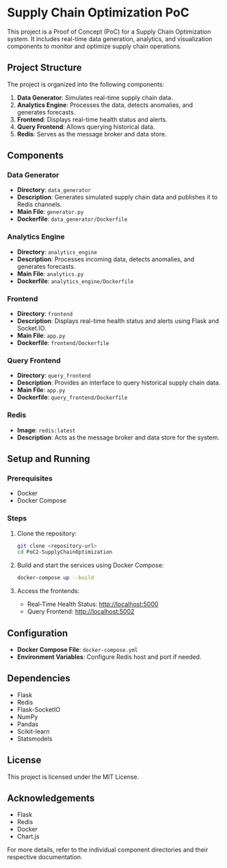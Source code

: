 # Supply Chain Optimization PoC

This project is a Proof of Concept (PoC) for a Supply Chain Optimization system. It includes real-time data generation, analytics, and visualization components to monitor and optimize supply chain operations.

## Project Structure

The project is organized into the following components:

1. **Data Generator**: Simulates real-time supply chain data.
2. **Analytics Engine**: Processes the data, detects anomalies, and generates forecasts.
3. **Frontend**: Displays real-time health status and alerts.
4. **Query Frontend**: Allows querying historical data.
5. **Redis**: Serves as the message broker and data store.

## Components

### Data Generator

- **Directory**: `data_generator`
- **Description**: Generates simulated supply chain data and publishes it to Redis channels.
- **Main File**: `generator.py`
- **Dockerfile**: `data_generator/Dockerfile`

### Analytics Engine

- **Directory**: `analytics_engine`
- **Description**: Processes incoming data, detects anomalies, and generates forecasts.
- **Main File**: `analytics.py`
- **Dockerfile**: `analytics_engine/Dockerfile`

### Frontend

- **Directory**: `frontend`
- **Description**: Displays real-time health status and alerts using Flask and Socket.IO.
- **Main File**: `app.py`
- **Dockerfile**: `frontend/Dockerfile`

### Query Frontend

- **Directory**: `query_frontend`
- **Description**: Provides an interface to query historical supply chain data.
- **Main File**: `app.py`
- **Dockerfile**: `query_frontend/Dockerfile`

### Redis

- **Image**: `redis:latest`
- **Description**: Acts as the message broker and data store for the system.

## Setup and Running

### Prerequisites

- Docker
- Docker Compose

### Steps

1. Clone the repository:
    ```sh
    git clone <repository-url>
    cd PoC2-SupplyChainOptimization
    ```

2. Build and start the services using Docker Compose:
    ```sh
    docker-compose up --build
    ```

3. Access the frontends:
    - Real-Time Health Status: [http://localhost:5000](http://localhost:5000)
    - Query Frontend: [http://localhost:5002](http://localhost:5002)

## Configuration

- **Docker Compose File**: `docker-compose.yml`
- **Environment Variables**: Configure Redis host and port if needed.

## Dependencies

- Flask
- Redis
- Flask-SocketIO
- NumPy
- Pandas
- Scikit-learn
- Statsmodels

## License

This project is licensed under the MIT License.

## Acknowledgements

- Flask
- Redis
- Docker
- Chart.js

For more details, refer to the individual component directories and their respective documentation.
